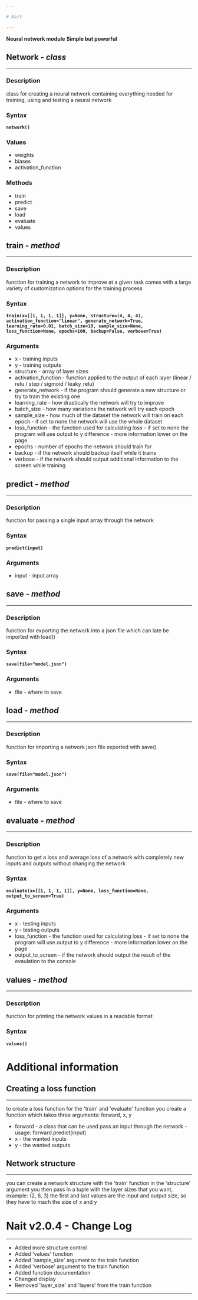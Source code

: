 ```yaml
---

# Nait

---
```


**Neural network module**
**Simple but powerful**




## Network - *class*

---

### Description

class for creating a neural network
containing everything needed for training, using and testing a neural network

### Syntax

**`network()`**

### Values

- weights
- biases
- activation_function

### Methods

- train
- predict
- save
- load
- evaluate
- values




## train - *method*

---

### Description

function for training a network to improve at a given task
comes with a large variety of customization options for the training process

### Syntax

**`train(x=[[1, 1, 1, 1]], y=None, structure=(4, 4, 4), activation_function="linear", generate_network=True, learning_rate=0.01, batch_size=10, sample_size=None, loss_function=None, epochs=100, backup=False, verbose=True)`**

### Arguments

- x - training inputs
- y - training outputs
- structure - array of layer sizes
- activation_function - function applied to the output of each layer (linear / relu / step / sigmoid / leaky_relu)
- generate_network - if the program should generate a new structure or try to train the existing one
- learning_rate - how drastically the network will try to improve
- batch_size - how many variations the network will try each epoch
- sample_size - how much of the dataset the network will train on each epoch - if set to none the network will use the whole dataset
- loss_function - the function used for calculating loss - if set to none the program will use output to y difference - more information lower on the page
- epochs - number of epochs the network should train for
- backup - if the network should backup itself while it trains
- verbose - if the network should output additional information to the screen while training




## predict - *method*

---

### Description

function for passing a single input array through the network

### Syntax

**`predict(input)`**

### Arguments

- input - input array




## save - *method*

---

### Description

function for exporting the network into a json file 
which can late be imported with load()

### Syntax

**`save(file="model.json")`**

### Arguments

- file - where to save




## load - *method*

---

### Description

function for importing a network json file exported with save()

### Syntax

**`save(file="model.json")`**

### Arguments

- file - where to save




## evaluate - *method*

---

### Description

function to get a loss and average loss of a network
with completely new inputs and outputs without changing the network

### Syntax

**`evaluate(x=[[1, 1, 1, 1]], y=None, loss_function=None, output_to_screen=True)`**

### Arguments

- x - testing inputs
- y - testing outputs
- loss_function - the function used for calculating loss - if set to none the program will use output to y difference - more information lower on the page
- output_to_screen - if the network should output the result of the evaulation to the console




## values - *method*

---

### Description

function for printing the network values
in a readable format

### Syntax

**`values()`**




# Additional information

## Creating a loss function

---

to create a loss function for the 'train' and 'evaluate' function
you create a function which takes three arguments: forward, x, y

- forward - a class that can be used pass an input through the network - usage: forward.predict(input)
- x - the wanted inputs
- y - the wanted outputs

## Network structure

---

you can create a network structure with the 'train' function in the 'structure' argument
you then pass in a tuple with the layer sizes that you want, example: (2, 6, 3)
the first and last values are the input and output size, so they have to mach the size of x and y




# Nait v2.0.4 - Change Log

---

- Added more structure control
- Added 'values' function
- Added 'sample_size' argument to the train function
- Added 'verbose' argument to the train function
- Added function documentation
- Changed display
- Removed 'layer_size' and 'layers' from the train function

---